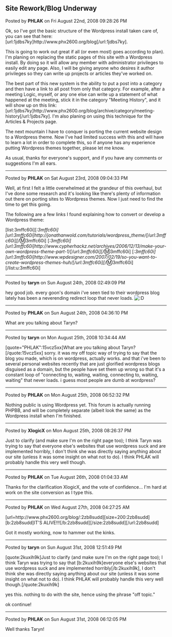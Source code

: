 ## Site Rework/Blog Underway
Posted by **PHLAK** on Fri August 22nd, 2008 09:28:26 PM

Ok, so I've got the basic structure of the Wordpress install taken care of, you can see that here: [url:1jdbs7ky]http&#58;//www&#46;phx2600&#46;org/blog[/url:1jdbs7ky].

This is going to work out great if all (or even most) goes according to plan).  I'm planing on replacing the static pages of this site with a Wordpress install.  By doing so it will allow any member with administrator privileges to easily edit any page.  Also, I will be giving anyone who desires it author privileges so they can write up projects or articles they've worked on.

The best part of this new system is the ability to put a post into a category and then have a link to all post from only that category.  For example, after a meeting Logic, myself, or any one else can write up a statement of what happened at the meeting, stick it in the category &quot;Meeting History&quot;, and it will show up on this link: [url:1jdbs7ky]http&#58;//www&#46;phx2600&#46;org/blog/archive/category/meeting-history[/url:1jdbs7ky].  I'm also planing on using this technique for the Articles &amp; Projects page.

The next mountain I have to conquer is porting the current website design to a Wordpress theme.  Now I've had limited success with this and will have to learn a lot in order to complete this, so if anyone has any experience putting Wordpress themes together, please let me know.

As usual, thanks for everyone's support, and if you have any comments or suggestions I'm all ears.

--------------------------------------------------------------------------------

Posted by **PHLAK** on Sat August 23rd, 2008 09:04:33 PM

Well, at first I felt a little overwhelmed at the grandeur of this overhaul, but I've done some research and it's looking like there's plenty of information out there on porting sites to Wordpress themes.  Now I just need to find the time to get this going.

The following are a few links I found explaining how to convert or develop a Wordpress theme:

[list:3mffc60i][*:3mffc60i][url:3mffc60i]http&#58;//jonathanwold&#46;com/tutorials/wordpress_theme/[/url:3mffc60i][/*:m:3mffc60i]
[*:3mffc60i][url:3mffc60i]http&#58;//www&#46;cypherhackz&#46;net/archives/2006/12/13/make-your-own-wordpress-theme-part-1/[/url:3mffc60i][/*:m:3mffc60i]
[*:3mffc60i][url:3mffc60i]http&#58;//www&#46;wpdesigner&#46;com/2007/02/19/so-you-want-to-create-wordpress-themes-huh/[/url:3mffc60i][/*:m:3mffc60i][/list:u:3mffc60i]

--------------------------------------------------------------------------------

Posted by **taryn** on Sun August 24th, 2008 02:49:09 PM

hey good job. every goon's domain i've seen tied to their wordpress blog lately has been a neverending redirect loop that never loads.  <!-- s:D --><img src="{SMILIES_PATH}/icon_e_biggrin.gif" alt=":D" title="Very Happy" /><!-- s:D -->

--------------------------------------------------------------------------------

Posted by **PHLAK** on Sun August 24th, 2008 04:36:10 PM

What are you talking about Taryn?

--------------------------------------------------------------------------------

Posted by **taryn** on Mon August 25th, 2008 10:34:44 AM

[quote=&quot;PHLAK&quot;:15vcz5xx]What are you talking about Taryn?[/quote:15vcz5xx]
sorry. it was my off topic way of trying to say that the blog you made, which is on wordpress, actually works. and that i've been to several personal websites recently that are just glorified wordpress blogs disguised as a domain, but the people have set them up wrong so that it's a constant loop of &quot;connecting to, waiting, waiting, connecting to, waiting, waiting&quot; that never loads. i guess most people are dumb at wordpress?

--------------------------------------------------------------------------------

Posted by **PHLAK** on Mon August 25th, 2008 06:52:32 PM

Nothing public is using Wordpress yet.  This forum is actually running PHPBB, and will be completely separate (albeit look the same) as the Wordpress install when I'm finished.

--------------------------------------------------------------------------------

Posted by **XlogicX** on Mon August 25th, 2008 08:26:37 PM

Just to clarify (and make sure I'm on the right page too); I think Taryn was trying to say that everyone else's websites that use wordpress suck and are implemented horribly, I don't think she was directly saying anything about our site (unless it was some insight on what not to do). I think PHLAK will probably handle this very well though.

--------------------------------------------------------------------------------

Posted by **PHLAK** on Tue August 26th, 2008 01:04:33 AM

Thanks for the clarification XlogicX, and the vote of confidence... I'm hard at work on the site conversion as I type this.

--------------------------------------------------------------------------------

Posted by **PHLAK** on Wed August 27th, 2008 04:27:25 AM

[url=http&#58;//www&#46;phx2600&#46;org/blog/:2zb8sudd][size=200:2zb8sudd][b:2zb8sudd]IT'S ALIVE!!![/b:2zb8sudd][/size:2zb8sudd][/url:2zb8sudd]

Got it mostly working, now to hammer out the kinks.

--------------------------------------------------------------------------------

Posted by **taryn** on Sun August 31st, 2008 12:51:49 PM

[quote:2kuxih9k]Just to clarify (and make sure I'm on the right page too); I think Taryn was trying to say that [b:2kuxih9k]everyone else's websites that use wordpress suck and are implemented horribly[/b:2kuxih9k], I don't think she was directly saying anything about our site (unless it was some insight on what not to do). I think PHLAK will probably handle this very well though.[/quote:2kuxih9k]

yes this. nothing to do with the site, hence using the phrase &quot;off topic.&quot;

ok continue!

--------------------------------------------------------------------------------

Posted by **PHLAK** on Sun August 31st, 2008 06:12:05 PM

Well thanks Taryn!
